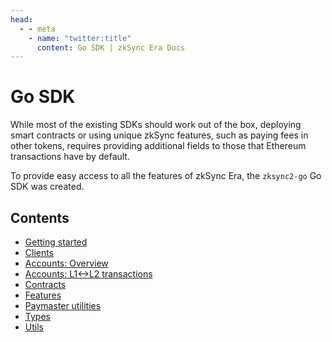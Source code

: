 ```yaml
---
head:
  - - meta
    - name: "twitter:title"
      content: Go SDK | zkSync Era Docs
---
```


# Go SDK

While most of the existing SDKs should work out of the box, deploying smart contracts or using unique zkSync features, such as paying fees in other tokens, requires providing additional fields to those that Ethereum transactions have by default.

To provide easy access to all the features of zkSync Era, the `zksync2-go` Go SDK was created.

## Contents

- [Getting started](getting-started.md)
- [Clients](clients.md)
- [Accounts: Overview](accounts.md)
- [Accounts: L1<->L2 transactions](accounts-l1-l2.md)
- [Contracts](contracts.md)
- [Features](features.md)
- [Paymaster utilities](paymaster-utils.md)
- [Types](types/intro.md)
- [Utils](utils.md)
